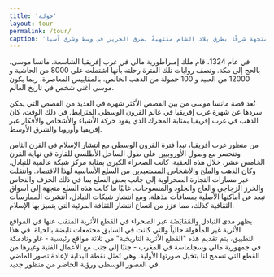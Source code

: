 ```yaml
---
title: 'جولة'
layout: tour
permalink: /tour/
caption: 'خلال حقبة القرون الوسطى، ساهمت طرق التجارة الرئيسية التي تعبر الصحراء الكبرى في ربط المدن والبلدات التي تميزت كمراكز للتجارة. وقد اتجهت الطرق جنوبًا متصلةً بنهر النيجر، وهو الطريق الرئيسي إلى منطقة الغابات في أفريقيا. وارتبطت الطرق المتجهة شمالاً بشبكات التجارة الواسعة للبحر الأبيض المتوسط وزحفت إلى الداخل عبر أوروبا. كما التقت الطرق المتجهة شرقًا بطرق بلاد الشام منتهيةً بطرق الحرير في وسط وشرق آسيا.'
---
```


في عام 1324، قام ملك إمبراطورية مالي في غرب إفريقيا الشاسعة، مانسا موسى، بالحج إلى مكة. وتصف روايات تلك الفترة رحلته بأنها اشتملت على 8000 من الحاشية و 12000 من العبيد و 100 حمولة من الذهب الخالص. بالمقاييس المعاصرة، ربما يكون موسى أغنى شخص في تاريخ العالم.

تُعد قصة مانسا موسى من بين القصص الأكثر شهرة في العديد من القصص التي يمكن سردها عن شهرة غرب إفريقيا في عالم القرون الوسطى المترابط. في ذلك الوقت، كان الذهب في غرب إفريقيا بمثابة المحرك الذي يقود حركة الأشياء والأشخاص والأفكار عبر إفريقيا وأوروبا والشرق الأوسط.

من منظور غرب أفريقيا، تبدأ فترة القرون الوسطى مع انتشار الإسلام في القرن الثامن وتنحسر مع وصول الأوروبيين على طول الساحل الأطلسي للقارة في نهاية القرن الخامس عشر. خلال هذه الحقبة، كانت الصحراء الكبرى بمثابة مركز شبكة عالمية للتبادل. وكان الذهب والملح والأشخاص المستعبدين من السلع الأساسية لهذا الاقتصاد. وانتقلت عبر مسارات التجارة الصحراوية إلى جانب بعض السلع بما في ذلك الخزف والنحاس والخرز الزجاجي والعاج والجلود والمنسوجات. غالبًا ما كانت هذه السلع متجهة إلى أسواق تبعد عن أماكنها الأصلية بمسافات مذهلة. ومع انتشار شبكات التبادل، انتشرت الممارسات الثقافية كذلك، مما عزز من اتساع انتشار الثقافة المرئية التي يتميز بها الإسلام.

يظهر مدى التبادل والمُقَايَضَة عبر الصحراء في القطع الأثرية المنقب عنها في المواقع الأثرية غير المأهولة حالياً والتي كانت في السابق مجتمعات نابضة بالحياة. في هذا التطبيق، يتم تقديم هذه "القطع الأثرية التاريخية" من ثلاثة مواقع رئيسية - غاو وتادمكة في جمهورية مالي وسجلماسة في المغرب - جنبًا إلى جنب مع الأعمال الفنية وغيرها من القطع التي تسمح لنا بتخيل صورتها الأولية. وهي تُمثل نقطة البداية لإعادة تصور الماضي في العصور الوسطى ورؤية الحاضر من منظور جديد.
